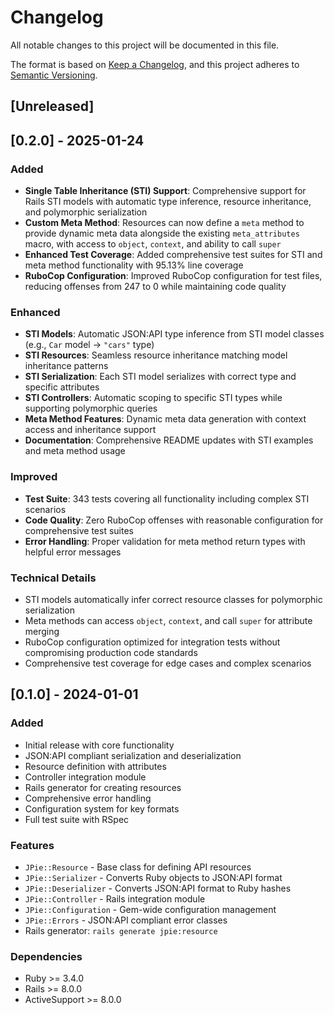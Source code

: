 # Changelog

All notable changes to this project will be documented in this file.

The format is based on [Keep a Changelog](https://keepachangelog.com/en/1.0.0/),
and this project adheres to [Semantic Versioning](https://semver.org/spec/v2.0.0.html).

## [Unreleased]

## [0.2.0] - 2025-01-24

### Added
- **Single Table Inheritance (STI) Support**: Comprehensive support for Rails STI models with automatic type inference, resource inheritance, and polymorphic serialization
- **Custom Meta Method**: Resources can now define a `meta` method to provide dynamic meta data alongside the existing `meta_attributes` macro, with access to `object`, `context`, and ability to call `super`
- **Enhanced Test Coverage**: Added comprehensive test suites for STI and meta method functionality with 95.13% line coverage
- **RuboCop Configuration**: Improved RuboCop configuration for test files, reducing offenses from 247 to 0 while maintaining code quality

### Enhanced
- **STI Models**: Automatic JSON:API type inference from STI model classes (e.g., `Car` model → `"cars"` type)
- **STI Resources**: Seamless resource inheritance matching model inheritance patterns  
- **STI Serialization**: Each STI model serializes with correct type and specific attributes
- **STI Controllers**: Automatic scoping to specific STI types while supporting polymorphic queries
- **Meta Method Features**: Dynamic meta data generation with context access and inheritance support
- **Documentation**: Comprehensive README updates with STI examples and meta method usage

### Improved
- **Test Suite**: 343 tests covering all functionality including complex STI scenarios
- **Code Quality**: Zero RuboCop offenses with reasonable configuration for comprehensive test suites
- **Error Handling**: Proper validation for meta method return types with helpful error messages

### Technical Details
- STI models automatically infer correct resource classes for polymorphic serialization
- Meta methods can access `object`, `context`, and call `super` for attribute merging
- RuboCop configuration optimized for integration tests without compromising production code standards
- Comprehensive test coverage for edge cases and complex scenarios

## [0.1.0] - 2024-01-01

### Added
- Initial release with core functionality
- JSON:API compliant serialization and deserialization
- Resource definition with attributes
- Controller integration module
- Rails generator for creating resources
- Comprehensive error handling
- Configuration system for key formats
- Full test suite with RSpec

### Features
- `JPie::Resource` - Base class for defining API resources
- `JPie::Serializer` - Converts Ruby objects to JSON:API format
- `JPie::Deserializer` - Converts JSON:API format to Ruby hashes
- `JPie::Controller` - Rails integration module
- `JPie::Configuration` - Gem-wide configuration management
- `JPie::Errors` - JSON:API compliant error classes
- Rails generator: `rails generate jpie:resource`

### Dependencies
- Ruby >= 3.4.0
- Rails >= 8.0.0
- ActiveSupport >= 8.0.0 